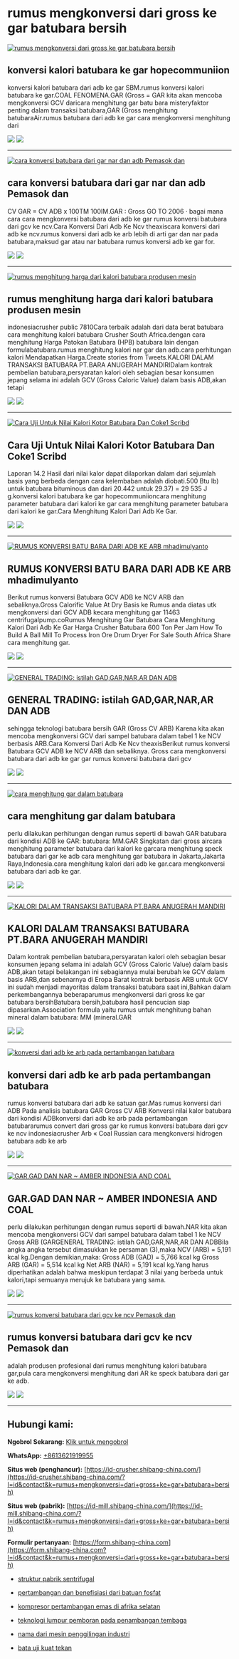 # rumus mengkonversi dari gross ke gar batubara bersih

<a href="https://swt.shibang-china.com/?l=id&img&k=rumus+mengkonversi+dari+gross+ke+gar+batubara+bersih" target="_blank">![rumus mengkonversi dari gross ke gar batubara bersih](http://static.shibang-china.com/all-800x300/1495.jpg)</a>

## konversi kalori batubara ke gar hopecommuniion
konversi kalori batubara dari adb ke gar SBM.rumus konversi kalori batubara ke gar.COAL FENOMENA.GAR (Gross = GAR kita akan mencoba mengkonversi GCV daricara menghitung gar batu bara misteryfaktor penting dalam transaksi batubara,GAR (Gross menghitung batubaraAir.rumus batubara dari adb ke gar cara mengkonversi menghitung dari


<a href="https://whatsapp.shibangsoft.com/WhatsApp.php" target="_blank" title="WhatsApp">![](http://static.shibang-china.com/icon/whatsapp.png)</a> <a href="https://swt.shibang-china.com/?l=id&icon&k=rumus+mengkonversi+dari+gross+ke+gar+batubara+bersih" target="_blank">![](http://static.shibang-china.com/icon/chat-id.png)</a>

---

<a href="https://swt.shibang-china.com/?l=id&img&k=rumus+mengkonversi+dari+gross+ke+gar+batubara+bersih" target="_blank">![cara konversi batubara dari gar nar dan adb Pemasok dan](http://static.shibang-china.com/all-800x300/311.jpg)</a>

## cara konversi batubara dari gar nar dan adb Pemasok dan
CV GAR = CV ADB x 100TM 100IM.GAR : Gross GO TO 2006 · bagai mana cara cara mengkonversi batubara dari adb ke gar rumus konversi batubara dari gcv ke ncv.Cara Konversi Dari Adb Ke Ncv theaxiscara konversi dari adb ke ncv.rumus konversi dari adb ke arb lebih di arti gar dan nar pada batubara,maksud gar atau nar batubara rumus konversi adb ke gar for.


<a href="https://whatsapp.shibangsoft.com/WhatsApp.php" target="_blank" title="WhatsApp">![](http://static.shibang-china.com/icon/whatsapp.png)</a> <a href="https://swt.shibang-china.com/?l=id&icon&k=rumus+mengkonversi+dari+gross+ke+gar+batubara+bersih" target="_blank">![](http://static.shibang-china.com/icon/chat-id.png)</a>

---

<a href="https://swt.shibang-china.com/?l=id&img&k=rumus+mengkonversi+dari+gross+ke+gar+batubara+bersih" target="_blank">![rumus menghitung harga dari kalori batubara produsen mesin](http://static.shibang-china.com/all-800x300/427.jpg)</a>

## rumus menghitung harga dari kalori batubara produsen mesin
indonesiacrusher public 7810Cara terbaik adalah dari data berat batubara cara menghitung kalori batubara Crusher South Africa.dengan cara menghitung Harga Patokan Batubara (HPB) batubara lain dengan formulabatubara.rumus menghitung kalori nar gar dan adb.cara perhitungan kalori Mendapatkan Harga.Create stories from Tweets.KALORI DALAM TRANSAKSI BATUBARA PT.BARA ANUGERAH MANDIRIDalam kontrak pembelian batubara,persyaratan kalori oleh sebagian besar konsumen jepang selama ini adalah GCV (Gross Caloric Value) dalam basis ADB,akan tetapi


<a href="https://whatsapp.shibangsoft.com/WhatsApp.php" target="_blank" title="WhatsApp">![](http://static.shibang-china.com/icon/whatsapp.png)</a> <a href="https://swt.shibang-china.com/?l=id&icon&k=rumus+mengkonversi+dari+gross+ke+gar+batubara+bersih" target="_blank">![](http://static.shibang-china.com/icon/chat-id.png)</a>

---

<a href="https://swt.shibang-china.com/?l=id&img&k=rumus+mengkonversi+dari+gross+ke+gar+batubara+bersih" target="_blank">![Cara Uji Untuk Nilai Kalori Kotor Batubara Dan Coke1 Scribd](http://static.shibang-china.com/all-800x300/1176.jpg)</a>

## Cara Uji Untuk Nilai Kalori Kotor Batubara Dan Coke1 Scribd
Laporan 14.2 Hasil dari nilai kalor dapat dilaporkan dalam dari sejumlah basis yang berbeda dengan cara kelembaban adalah diobati.500 Btu lb) untuk batubara bituminous dan dari 20.442 untuk 29.37) = 29 535 J g.konversi kalori batubara ke gar hopecommuniioncara menghitung parameter batubara dari kalori ke gar cara menghitung parameter batubara dari kalori ke gar.Cara Menghitung Kalori Dari Adb Ke Gar.


<a href="https://whatsapp.shibangsoft.com/WhatsApp.php" target="_blank" title="WhatsApp">![](http://static.shibang-china.com/icon/whatsapp.png)</a> <a href="https://swt.shibang-china.com/?l=id&icon&k=rumus+mengkonversi+dari+gross+ke+gar+batubara+bersih" target="_blank">![](http://static.shibang-china.com/icon/chat-id.png)</a>

---

<a href="https://swt.shibang-china.com/?l=id&img&k=rumus+mengkonversi+dari+gross+ke+gar+batubara+bersih" target="_blank">![RUMUS KONVERSI BATU BARA DARI ADB KE ARB mhadimulyanto](http://static.shibang-china.com/all-800x300/887.jpg)</a>

## RUMUS KONVERSI BATU BARA DARI ADB KE ARB mhadimulyanto
Berikut rumus konversi Batubara GCV ADB ke NCV ARB dan sebaliknya.Gross Calorific Value At Dry Basis ke Rumus anda diatas utk mengkonversi dari GCV ADB kecara menghitung gar 11463 centrifugalpump.coRumus Menghitung Gar Batubara Cara Menghitung Kalori Dari Adb Ke Gar Harga Crusher Batubara 600 Ton Per Jam How To Build A Ball Mill To Process Iron Ore Drum Dryer For Sale South Africa Share cara menghitung gar.


<a href="https://whatsapp.shibangsoft.com/WhatsApp.php" target="_blank" title="WhatsApp">![](http://static.shibang-china.com/icon/whatsapp.png)</a> <a href="https://swt.shibang-china.com/?l=id&icon&k=rumus+mengkonversi+dari+gross+ke+gar+batubara+bersih" target="_blank">![](http://static.shibang-china.com/icon/chat-id.png)</a>

---

<a href="https://swt.shibang-china.com/?l=id&img&k=rumus+mengkonversi+dari+gross+ke+gar+batubara+bersih" target="_blank">![GENERAL TRADING: istilah GAD,GAR,NAR,AR DAN ADB](http://static.shibang-china.com/all-800x300/1500.jpg)</a>

## GENERAL TRADING: istilah GAD,GAR,NAR,AR DAN ADB
sehingga teknologi batubara bersih GAR (Gross CV ARB) Karena kita akan mencoba mengkonversi GCV dari sampel batubara dalam tabel 1 ke NCV berbasis ARB.Cara Konversi Dari Adb Ke Ncv theaxisBerikut rumus konversi Batubara GCV ADB ke NCV ARB dan sebaliknya. Gross cara mengkonversi batubara dari adb ke gar gar rumus konversi batubara dari gcv


<a href="https://whatsapp.shibangsoft.com/WhatsApp.php" target="_blank" title="WhatsApp">![](http://static.shibang-china.com/icon/whatsapp.png)</a> <a href="https://swt.shibang-china.com/?l=id&icon&k=rumus+mengkonversi+dari+gross+ke+gar+batubara+bersih" target="_blank">![](http://static.shibang-china.com/icon/chat-id.png)</a>

---

<a href="https://swt.shibang-china.com/?l=id&img&k=rumus+mengkonversi+dari+gross+ke+gar+batubara+bersih" target="_blank">![cara menghitung gar dalam batubara](http://static.shibang-china.com/all-800x300/125.jpg)</a>

## cara menghitung gar dalam batubara
perlu dilakukan perhitungan dengan rumus seperti di bawah GAR batubara dari kondisi ADB ke GAR: batubara: MM.GAR Singkatan dari gross aircara menghitung parameter batubara dari kalori ke garcara menghitung speck batubara dari gar ke adb cara menghitung gar batubara in Jakarta,Jakarta Raya,Indonesia.cara menghitung kalori dari adb ke gar.cara mengkonversi batubara dari adb ke gar.


<a href="https://whatsapp.shibangsoft.com/WhatsApp.php" target="_blank" title="WhatsApp">![](http://static.shibang-china.com/icon/whatsapp.png)</a> <a href="https://swt.shibang-china.com/?l=id&icon&k=rumus+mengkonversi+dari+gross+ke+gar+batubara+bersih" target="_blank">![](http://static.shibang-china.com/icon/chat-id.png)</a>

---

<a href="https://swt.shibang-china.com/?l=id&img&k=rumus+mengkonversi+dari+gross+ke+gar+batubara+bersih" target="_blank">![KALORI DALAM TRANSAKSI BATUBARA PT.BARA ANUGERAH MANDIRI](http://static.shibang-china.com/all-800x300/47.jpg)</a>

## KALORI DALAM TRANSAKSI BATUBARA PT.BARA ANUGERAH MANDIRI
Dalam kontrak pembelian batubara,persyaratan kalori oleh sebagian besar konsumen jepang selama ini adalah GCV (Gross Caloric Value) dalam basis ADB,akan tetapi belakangan ini sebagiannya mulai berubah ke GCV dalam basis ARB,dan sebenarnya di Eropa Barat kontrak berbasis ARB untuk GCV ini sudah menjadi mayoritas dalam transaksi batubara saat ini,Bahkan dalam perkembangannya beberaparumus mengkonversi dari gross ke gar batubara bersihBatubara bersih,batubara hasil pencucian siap dipasarkan.Association formula yaitu rumus untuk menghitung bahan mineral dalam batubara: MM (mineral.GAR


<a href="https://whatsapp.shibangsoft.com/WhatsApp.php" target="_blank" title="WhatsApp">![](http://static.shibang-china.com/icon/whatsapp.png)</a> <a href="https://swt.shibang-china.com/?l=id&icon&k=rumus+mengkonversi+dari+gross+ke+gar+batubara+bersih" target="_blank">![](http://static.shibang-china.com/icon/chat-id.png)</a>

---

<a href="https://swt.shibang-china.com/?l=id&img&k=rumus+mengkonversi+dari+gross+ke+gar+batubara+bersih" target="_blank">![konversi dari adb ke arb pada pertambangan batubara](http://static.shibang-china.com/all-800x300/1083.jpg)</a>

## konversi dari adb ke arb pada pertambangan batubara
rumus konversi batubara dari adb ke satuan gar.Mas rumus konversi dari ADB Pada analisis batubara GAR Gross CV ARB Konversi nilai kalor batubara dari kondisi ADBkonversi dari adb ke arb pada pertambangan batubararumus convert dari gross gar ke rumus konversi batubara dari gcv ke ncv indonesiacrusher Arb « Coal Russian cara mengkonversi hidrogen batubara adb ke arb


<a href="https://whatsapp.shibangsoft.com/WhatsApp.php" target="_blank" title="WhatsApp">![](http://static.shibang-china.com/icon/whatsapp.png)</a> <a href="https://swt.shibang-china.com/?l=id&icon&k=rumus+mengkonversi+dari+gross+ke+gar+batubara+bersih" target="_blank">![](http://static.shibang-china.com/icon/chat-id.png)</a>

---

<a href="https://swt.shibang-china.com/?l=id&img&k=rumus+mengkonversi+dari+gross+ke+gar+batubara+bersih" target="_blank">![GAR.GAD DAN NAR ~ AMBER INDONESIA AND COAL](http://static.shibang-china.com/all-800x300/1208.jpg)</a>

## GAR.GAD DAN NAR ~ AMBER INDONESIA AND COAL
perlu dilakukan perhitungan dengan rumus seperti di bawah.NAR kita akan mencoba mengkonversi GCV dari sampel batubara dalam tabel 1 ke NCV Gross ARB (GARGENERAL TRADING: istilah GAD,GAR,NAR,AR DAN ADBBila angka angka tersebut dimasukkan ke persaman (3),maka NCV (ARB) = 5,191 kcal kg.Dengan demikian,maka: Gross ADB (GAD) = 5,766 kcal kg Gross ARB (GAR) = 5,514 kcal kg Net ARB (NAR) = 5,191 kcal kg.Yang harus diperhatikan adalah bahwa meskipun terdapat 3 nilai yang berbeda untuk kalori,tapi semuanya merujuk ke batubara yang sama.


<a href="https://whatsapp.shibangsoft.com/WhatsApp.php" target="_blank" title="WhatsApp">![](http://static.shibang-china.com/icon/whatsapp.png)</a> <a href="https://swt.shibang-china.com/?l=id&icon&k=rumus+mengkonversi+dari+gross+ke+gar+batubara+bersih" target="_blank">![](http://static.shibang-china.com/icon/chat-id.png)</a>

---

<a href="https://swt.shibang-china.com/?l=id&img&k=rumus+mengkonversi+dari+gross+ke+gar+batubara+bersih" target="_blank">![rumus konversi batubara dari gcv ke ncv Pemasok dan](http://static.shibang-china.com/all-800x300/1162.jpg)</a>

## rumus konversi batubara dari gcv ke ncv Pemasok dan
adalah produsen profesional dari rumus menghitung kalori batubara gar,pula cara mengkonversi menghitung dari AR ke speck batubara dari gar ke adb.

<a href="https://whatsapp.shibangsoft.com/WhatsApp.php" target="_blank" title="WhatsApp">![](http://static.shibang-china.com/icon/whatsapp.png)</a> <a href="https://swt.shibang-china.com/?l=id&icon&k=rumus+mengkonversi+dari+gross+ke+gar+batubara+bersih" target="_blank">![](http://static.shibang-china.com/icon/chat-id.png)</a>

---
## Hubungi kami:

**Ngobrol Sekarang:** [Klik untuk mengobrol](https://swt.shibang-china.com?l=id&contact&k=rumus+mengkonversi+dari+gross+ke+gar+batubara+bersih)

**WhatsApp:**  [+8613621919955](https://whatsapp.shibangsoft.com/WhatsApp.php)

**Situs web (penghancur):** [https://id-crusher.shibang-china.com/](https://id-crusher.shibang-china.com/?l=id&contact&k=rumus+mengkonversi+dari+gross+ke+gar+batubara+bersih)

**Situs web (pabrik):** [https://id-mill.shibang-china.com/](https://id-mill.shibang-china.com/?l=id&contact&k=rumus+mengkonversi+dari+gross+ke+gar+batubara+bersih)

**Formulir pertanyaan:** [https://form.shibang-china.com](https://form.shibang-china.com?l=id&contact&k=rumus+mengkonversi+dari+gross+ke+gar+batubara+bersih)

* [struktur pabrik sentrifugal](../37/struktur%20pabrik%20sentrifugal.md)

* [pertambangan dan benefisiasi dari batuan fosfat](../39/pertambangan%20dan%20benefisiasi%20dari%20batuan%20fosfat.md)

* [kompresor pertambangan emas di afrika selatan](../39/kompresor%20pertambangan%20emas%20di%20afrika%20selatan.md)

* [teknologi lumpur pemboran pada penambangan tembaga](../33/teknologi%20lumpur%20pemboran%20pada%20penambangan%20tembaga.md)

* [nama dari mesin penggilingan industri](../33/nama%20dari%20mesin%20penggilingan%20industri.md)

* [bata uji kuat tekan](../39/bata%20uji%20kuat%20tekan.md)
